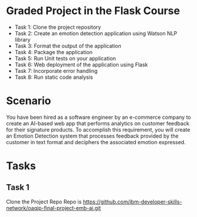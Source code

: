 # Graded Project in the Flask Course

- Task 1: Clone the project repository
- Task 2: Create an emotion detection application using Watson NLP library
- Task 3: Format the output of the application
- Task 4: Package the application
- Task 5: Run Unit tests on your application
- Task 6: Web deployment of the application using Flask
- Task 7: Incorporate error handling
- Task 8: Run static code analysis

# Scenario
You have been hired as a software engineer by an e-commerce company to create an AI-based web app that performs analytics on customer feedback for their signature products. To accomplish this requirement, you will create an Emotion Detection system that processes feedback provided by the customer in text format and deciphers the associated emotion expressed.


# Tasks

## Task 1
Clone the Project Repo
Repo is https://github.com/ibm-developer-skills-network/oaqjp-final-project-emb-ai.git

